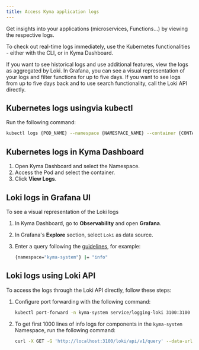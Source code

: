 ```yaml
---
title: Access Kyma application logs
---
```


Get insights into your applications (microservices, Functions...) by viewing the respective logs.

To check out real-time logs immediately, use the Kubernetes functionalities - either with the CLI, or in Kyma Dashboard.

If you want to see historical logs and use additional features, view the logs as aggregated by Loki. In Grafana, you can see a visual representation of your logs and filter functions for up to five days. If you want to see logs from up to five days back and to use search functionality, call the Loki API directly.

## Kubernetes logs usingvia kubectl

Run the following command:

```bash
kubectl logs {POD_NAME} --namespace {NAMESPACE_NAME} --container {CONTAINER_NAME}
```

## Kubernetes logs in Kyma Dashboard

1. Open Kyma Dashboard and select the Namespace.
2. Access the Pod and select the container.
3. Click **View Logs**.

## Loki logs in Grafana UI

To see a visual representation of the Loki logs

1. In Kyma Dashboard, go to **Observability** and open **Grafana**.
2. In Grafana's **Explore** section, select `Loki` as data source.
3. Enter a query following the [guidelines](https://grafana.com/docs/loki/latest/logql/), for example:

   ```bash
   {namespace="kyma-system"} |= "info"
   ```

## Loki logs using Loki API

To access the logs through the Loki API directly, follow these steps:

1. Configure port forwarding with the following command:

   ```bash
   kubectl port-forward -n kyma-system service/logging-loki 3100:3100
   ```

2. To get first 1000 lines of info logs for components in the `kyma-system` Namespace, run the following command:

   ```bash
   curl -X GET -G 'http://localhost:3100/loki/api/v1/query' --data-urlencode 'query={namespace="kyma-system"}' --data-urlencode 'limit=1000' --data-urlencode 'regexp=info'
   ```
